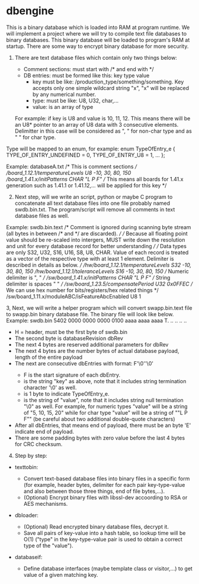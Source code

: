 # dbengine

This is a binary database which is loaded into RAM at program runtime. 
We will implement a project where we will try to compile text file databases to binary databases.
This binary database will be loaded to program's RAM at startup. There are some way to encrypt binary database for more security.

1. There are text database files which contain only two things below:
	+ Comment sections: must start with /* and end with */
	+ DB entries: must be formed like this: key	type	value
		- key must be like: /production_type/something/something. Key accepts only one simple wildcard string "x", "x" will be replaced by any numerical number.
		- type: must be like: U8, U32, char,...
		- value: is an array of type

	For example: if key is U8 and value is 10, 11, 12. This means there will be an U8* pointer to an array of U8 data with 3 consecutive elements.
		Delimitter in this case will be considered as ", " for non-char type and as " " for char type.

Type will be mapped to an enum, for example:
enum TypeOfEntry_e {
	TYPE_OF_ENTRY_UNDEFINED	= 0,
	TYPE_OF_ENTRY_U8	= 1,
	...
};

Example: databaseA.txt
/* This is comment sections */
/board_1.12.1/temperatureLevels		U8	-10, 30, 80, 150
/board_1.41.x/initPatterns		CHAR	"L P F"		/* This means all boards for 1.41.x generation such as 1.41.1 or 1.41.12,... will be applied for this key */

2. Next step, will we write an script, python or maybe C program to concatenate all text database files into one file probably named swdb.bin.txt.
The program/script will remove all comments in text database files as well.

Example: swdb.bin.text
/* Comment is ignored during scanning byte stream (all bytes in between /* and */ are discarded). */
/* Because all floating point value should be re-scaled into intergers, MUST write down the resolution and unit for every database record for better understanding */
/* Data types are only S32, U32, S16, U16, S8, U8, CHAR. Value of each record is treated as a vector of the respective type with at least 1 element. Delimiter is described in details as below. */
/hw/board_1.12.1/temperatureLevels         		S32	-10, 30, 80, 150
/hw/board_1.12.1/toleranceLevels         		S16	-10, 30, 80, 150 /* Numeric delimiter is ", " */
/sw/board_1.41.x/initPatterns              		CHAR	"L P F" /* String delimiter is spaces " " */
/sw/board_1.23.5/compensatePeriod			U32     0x0FFEC /* We can use hex number for bits/registers/hex related things */
/sw/board_1.11.x/moduleABC/isFeatureAbcEnabled       	U8    	1

3, Next, we will write a helper program which will convert swapp.bin.text file to swapp.bin binary database file. The binary file will look like below.
Example: swdb.bin
5402 0000 0000 0000 0100 aaaa aaaa aaaa		T. .. .. .. .. 

+ H = header, must be the first byte of swdb.bin
+ The second byte is databaseRevision dbRev
+ The next 4 bytes are reserved additional parameters for dbRev
+ The next 4 bytes are the number bytes of actual database payload, length of the entire payload
+ The next are consecutive dbEntries with format: F<key>'\0'<type><value>'\0'
	- F is the start signature of each dbEntry.
	- <key> is the string "key" as above, note that it includes string termination character '\0' as well.
	- <type> is 1 byte to indicate TypeOfEntry_e.
	- <value> is the string of "value", note that it includes string null termination "\0" as well. For example, for numeric types "value" will be a string of "5, 10, 15, 20" while for char type "value" will be a string of ""L P F"" (be careful about two additional double-quote characters)
+ After all dbEntries, that means end of payload, there must be an byte 'E' indicate end of payload.
+ There are some padding bytes with zero value before the last 4 bytes for CRC checksum.

4. Step by step:

+ texttobin: 
	- Convert text-based database files into binary files in a specific form (for example, header bytes, delimiter for each pair key-type-value and also between those three things, end of file bytes,...).
	- (Optional) Encrypt binary files with libssl-dev accoording to RSA or AES mechanisms.

+ dbloader:
	- (Optional) Read encrypted binary database files, decrypt it.
	- Save all pairs of key-value into a hash table, so lookup time will be O(1) ("type" in the key-type-value pair is used to obtain a correct type of the "value").

+ databaseif:
	- Define database interfaces (maybe template class or visitor,...) to get value of a given matching key.